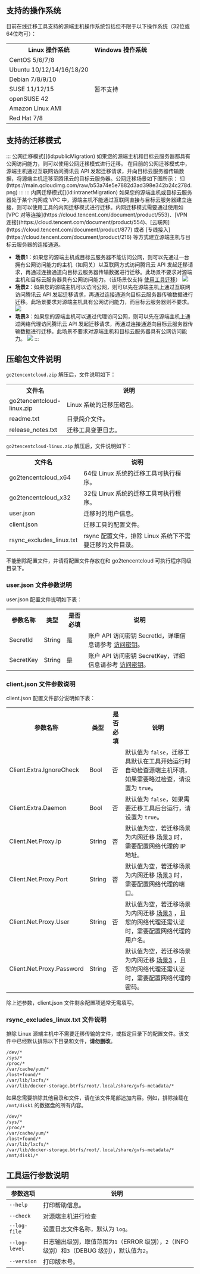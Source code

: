 ## 支持的操作系统

目前在线迁移工具支持的源端主机操作系统包括但不限于以下操作系统（32位或64位均可）：

<table>
	<tr><th>Linux 操作系统</th><th>Windows 操作系统</th></tr>
	<tr><td>CentOS 5/6/7/8</td><td rowspan=7>暂不支持</td></tr>
	<tr><td>Ubuntu 10/12/14/16/18/20 </td></tr>
	<tr><td>Debian 7/8/9/10</td></tr>
	<tr><td>SUSE 11/12/15</td></tr>
	<tr><td>openSUSE 42</td></tr>
	<tr><td>Amazon Linux AMI</td></tr>
	<tr><td>Red Hat 7/8</td></tr>
</table>

## 支持的迁移模式

<dx-tabs>
::: 公网迁移模式[](id:publicMigration)
如果您的源端主机和目标云服务器都具有公网访问能力，则可以使用公网迁移模式进行迁移。
在目前的公网迁移模式中，源端主机通过互联网访问腾讯云 API 发起迁移请求，并向目标云服务器传输数据，将源端主机迁移至腾讯云的目标云服务器。公网迁移场景如下图所示：
 ![](https://main.qcloudimg.com/raw/b53a74e5e7882d3ad398e342b24c278d.png)
:::
::: 内网迁移模式[](id:intranetMigration)
如果您的源端主机或目标云服务器处于某个内网或 VPC 中，源端主机不能通过互联网直接与目标云服务器建立连接，则可以使用工具的内网迁移模式进行迁移。内网迁移模式需要通过使用如 [VPC 对等连接](https://cloud.tencent.com/document/product/553)、[VPN 连接](https://cloud.tencent.com/document/product/554)、[云联网](https://cloud.tencent.com/document/product/877) 或者 [专线接入](https://cloud.tencent.com/document/product/216) 等方式建立源端主机与目标云服务器的连接通道。

- [](id:Scenario1)**场景1**：如果您的源端主机或目标云服务器不能访问公网，则可以先通过一台拥有公网访问能力的主机（如网关）以互联网方式访问腾讯云 API 发起迁移请求，再通过连接通道向目标云服务器传输数据进行迁移。此场景不要求对源端主机和目标云服务器具有公网访问能力。（该场景仅支持 [使用工具迁移](https://cloud.tencent.com/document/product/213/38783)）
![](https://main.qcloudimg.com/raw/f2bbd5c93d0e1996feb4c17b083adf9a.png)
- [](id:Scenario2)**场景2**：如果您的源端主机可以访问公网，则可以先在源端主机上通过互联网访问腾讯云 API 发起迁移请求，再通过连接通道向目标云服务器传输数据进行迁移。此场景要求对源端主机具有公网访问能力，而目标云服务器则不要求。
![](https://main.qcloudimg.com/raw/6b941668b1a36b91ceb5e0c142f1f4e0.png)
- [](id:Scenario3)**场景3**：如果您的源端主机可以通过代理访问公网，则可以先在源端主机上通过网络代理访问腾讯云 API 发起迁移请求，再通过连接通道向目标云服务器传输数据进行迁移。此场景不要求对源端主机和目标云服务器具有公网访问能力。
![](https://main.qcloudimg.com/raw/85a35c2fc451ff4cba0734e74b903a25.png)
:::
</dx-tabs>


## 压缩包文件说明
`go2tencentcloud.zip` 解压后，文件说明如下：
<table>
	<tr><th width="30%">文件名</th><th>说明</th></tr>
	<tr><td>go2tencentcloud-linux.zip</td><td>Linux 系统的迁移压缩包。</td></tr>
	<tr><td>readme.txt</td><td>目录简介文件。</td></tr>
	<tr><td>release_notes.txt</td><td>迁移工具变更日志。</td></tr>
</table>

`go2tencentcloud-linux.zip` 解压后，文件说明如下：
<table>
	<tr><th width="30%">文件名</th><th>说明</th></tr>
	<tr><td>go2tencentcloud_x64</td><td>64位 Linux 系统的迁移工具可执行程序。</td></tr>
	<tr><td>go2tencentcloud_x32</td><td>32位 Linux 系统的迁移工具可执行程序。</td></tr>
	<tr><td>user.json</td><td>迁移时的用户信息。</td></tr>
	<tr><td>client.json</td><td>迁移工具的配置文件。</td></tr>
	<tr><td>rsync_excludes_linux.txt</td><td>rsync 配置文件，排除 Linux 系统下不需要迁移的文件目录。</td></tr>
</table>

<dx-alert infotype="notice" title="">
不能删除配置文件，并请将配置文件存放在和 go2tencentcloud 可执行程序同级目录下。 
</dx-alert>

### user.json 文件参数说明[](id:userJsonState)

user.json 配置文件说明如下表：

<table>
	<tr><th>参数名称</th><th>类型</th><th>是否必填</th><th>说明</th></tr>
	<tr><td>SecretId</td><td>String</td><td>是</td><td>账户 API 访问密钥 SecretId，详细信息请参考 <a href="https://cloud.tencent.com/document/product/598/37140">访问密钥</a>。</td></tr>
	<tr><td>SecretKey</td><td>String</td><td>是</td><td>账户 API 访问密钥 SecretKey，详细信息请参考 <a href="https://cloud.tencent.com/document/product/598/37140">访问密钥</a>。</td></tr>
</table>

### client.json 文件参数说明[](id:clientJsonState)

client.json 配置文件部分说明如下表：

<table>
  <tr>
	<th>参数名称</th>
	<th>类型</th>
	<th>是否<br>必填</th>
	<th>说明</th>
  </tr>
  <tr>
	<td>Client.Extra.IgnoreCheck</td>
	<td>Bool</td>
	<td>否</td>
	<td>默认值为 
	<code>false</code>，迁移工具默认在工具开始运行时自动检查源端主机环境，如果需要略过检查，请设置为 
	<code>true</code>。</td>
  </tr>
  <tr>
	<td>Client.Extra.Daemon</td>
	<td>Bool</td>
	<td>否</td>
	<td>默认值为 
	<code>false</code>，如果需要迁移工具后台运行，请设置为 
	<code>true</code>。</td>
  </tr>
  <tr>
	<td> Client.Net.Proxy.Ip</td>
	<td>String</td>
	<td>否</td>
	<td>默认值为空，若迁移场景为内网迁移 <a href="#Scenario3">场景3</a> 时，需要配置网络代理的 IP 地址。</td>
  </tr>
  <tr>
	<td> Client.Net.Proxy.Port</td>
	<td>String</td>
	<td>否</td>
	<td>默认值为空，若迁移场景为内网迁移 <a href="#Scenario3">场景3</a> 时，需要配置网络代理的端口。</td>
  </tr>
   <tr>
	<td> Client.Net.Proxy.User</td>
	<td>String</td>
	<td>否</td>
	<td>默认值为空，若迁移场景为内网迁移 <a href="#Scenario3">场景3</a> ，且您的网络代理还需认证时，需要配置网络代理的用户名。</td>
  </tr>
   <tr>
	<td> Client.Net.Proxy.Password</td>
	<td>String</td>
	<td>否</td>
	<td>默认值为空，若迁移场景为内网迁移 <a href="#Scenario3">场景3</a> ，且您的网络代理还需认证时，需要配置网络代理的密码。</td>
  </tr>
</table>

<dx-alert infotype="explain" title="">
除上述参数，client.json 文件剩余配置项通常无需填写。
</dx-alert>

###  rsync\_excludes\_linux.txt 文件说明[](id:_linuxTxtState)

排除 Linux 源端主机中不需要迁移传输的文件，或指定目录下的配置文件。该文件中已经默认排除以下目录和文件，**请勿删改**。
```sh
/dev/*
/sys/*
/proc/*
/var/cache/yum/*
/lost+found/*
/var/lib/lxcfs/*
/var/lib/docker-storage.btrfs/root/.local/share/gvfs-metadata/*
```
如果您需要排除其他目录和文件，请在该文件尾部追加内容。例如，排除挂载在 `/mnt/disk1` 的数据盘的所有内容。
```sh
/dev/*
/sys/*
/proc/*
/var/cache/yum/*
/lost+found/*
/var/lib/lxcfs/*
/var/lib/docker-storage.btrfs/root/.local/share/gvfs-metadata/*
/mnt/disk1/*
```

## 工具运行参数说明

<table>
<thead>
<tr>
<th width="18%">参数选项</th>
<th>说明</th>
</tr>
</thead>
<tbody><tr>
<td><code>--help</code></td>
<td>打印帮助信息。</td>
</tr>
<tr>
<td><code>--check</code></td>
<td>对源端主机进行检查</td>
</tr>
<tr>
<td><code>--log-file</code></td>
<td>设置日志文件名称，默认为 <code>log</code>。</td>
</tr>
<tr>
<td><code>--log-level</code></td>
<td>日志输出级别，取值范围为<code>1</code>（ERROR 级别），<code>2</code>（INFO 级别）和<code>3</code>（DEBUG 级别），默认值为<code>2</code>。</td>
</tr>
<tr>
<td><code>--version</code></td>
<td>打印版本号。</td>
</tr>
</tbody>
</table>
